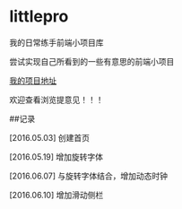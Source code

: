 # littlepro
我的日常练手前端小项目库

尝试实现自己所看到的一些有意思的前端小项目

[我的项目地址](http://yehbeats.github.io/littlepro/)

欢迎查看浏览提意见！！！

##记录

[2016.05.03] 创建首页

[2016.05.19] 增加旋转字体

[2016.06.07] 与旋转字体结合，增加动态时钟

[2016.06.10] 增加滑动侧栏


